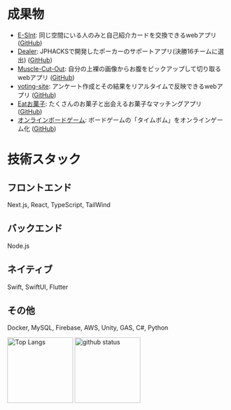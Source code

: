 # 成果物

- [E-SInt](https://self-introduction-app.vercel.app/): 同じ空間にいる人のみと自己紹介カードを交換できるwebアプリ ([GitHub](https://github.com/Hasegawa-Akito/self-introduction-app))
- [Dealer](https://p-dealer.com/start): JPHACKSで開発したポーカーのサポートアプリ(決勝16チームに選出) ([GitHub](https://github.com/tokyo-azisai-paradise/poker-mahjong-calculation))
- [Muscle-Cut-Out](https://muscle-cut-out.vercel.app/): 自分の上裸の画像からお腹をピックアップして切り取るwebアプリ ([GitHub](https://github.com/haseaki-poip/muscle-CutOut))
- [voting-site](https://voting-site-76b5a.web.app/): アンケート作成とその結果をリアルタイムで反映できるwebアプリ ([GitHub](https://github.com/Hasegawa-Akito/voting-ts-react))
- [Eatお菓子](https://www.youtube.com/watch?v=O38z5bRIem0): たくさんのお菓子と出会えるお菓子なマッチングアプリ ([GitHub](https://github.com/haseaki-poip/snack-matching))
- [オンラインボードゲーム](https://bomb-disposal-game.vercel.app/login): ボードゲームの「タイムボム」をオンラインゲーム化 ([GitHub](https://github.com/haseaki-poip/bomb-disposal-game))
  
# 技術スタック
## フロントエンド
Next.js, React, TypeScript, TailWind

## バックエンド
Node.js
## ネイティブ
Swift, SwiftUI, Flutter

## その他
Docker, MySQL, Firebase, AWS, Unity, GAS, C#, Python

<p align="left"> 
  <img alt="Top Langs" height="150px" src="https://github-readme-stats.vercel.app/api/top-langs/?username=haseaki-poip&layout=compact&show_icons=true&theme=onedark" />
  <img alt="github status" height="150px" src="https://github-readme-stats.vercel.app/api?username=haseaki-poip&theme=onedark&show_icons=ture" />
</p>

